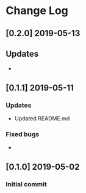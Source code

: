 # Change Log

## [0.2.0] 2019-05-13

## Updates

- 

## [0.1.1] 2019-05-11

### Updates

- Updated README.md

### Fixed bugs

-

## [0.1.0] 2019-05-02

### Initial commit
